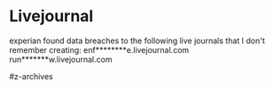 # Livejournal
experian found data breaches to the following live journals that I don't remember creating:
enf********e.livejournal.com
run*******w.livejournal.com


#z-archives